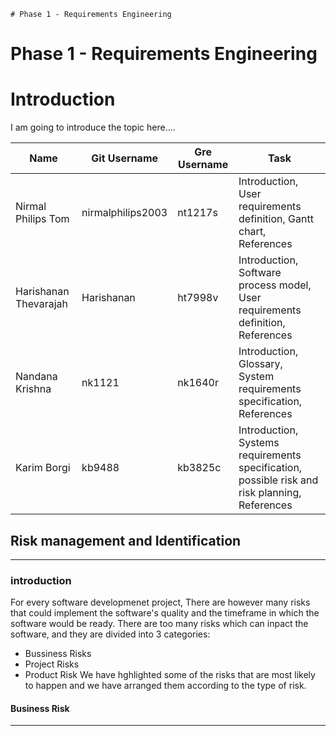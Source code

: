     # Phase 1 - Requirements Engineering
# Phase 1 - Requirements Engineering
 
# Introduction
 
I am going to introduce the topic here....
 
|Name|Git Username|Gre Username|Task|
|---|---|---|---|
|Nirmal Philips Tom|nirmalphilips2003|nt1217s|Introduction, User requirements definition, Gantt chart, References|
|Harishanan Thevarajah|Harishanan|ht7998v|Introduction, Software process model, User requirements definition, References|
|Nandana Krishna|nk1121|nk1640r|Introduction, Glossary, System requirements specification, References|
|Karim Borgi|kb9488|kb3825c|Introduction, Systems requirements specification, possible risk and risk planning, References|

## Risk management and Identification
---
### introduction
For every software developmenet project, There are however many risks that could implement the software's quality and the timeframe in which the software would be ready. There are too many risks which can inpact the software, and they are divided into 3 categories:  
* Bussiness Risks
* Project Risks 
* Product Risk
We have hghlighted some of the risks that are most likely to happen and we have arranged them according to the type of risk.   
   
#### Business Risk
---
